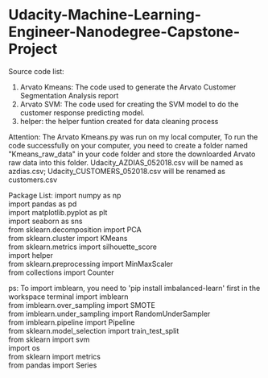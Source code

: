 # Udacity-Machine-Learning-Engineer-Nanodegree-Capstone-Project

Source code list:
1. Arvato Kmeans: The code used to generate the Arvato Customer Segmentation Analysis report
2. Arvato SVM: The code used for creating the SVM model to do the customer response predicting model.
3. helper: the helper funtion created for data cleaning process

Attention: The Arvato Kmeans.py was run on my local computer, To run the code successfully on your computer,
you need to create a folder named "Kmeans_raw_data" in your code folder and store the downloarded Arvato raw data
into this folder. Udacity_AZDIAS_052018.csv will be named as azdias.csv; Udacity_CUSTOMERS_052018.csv will be 
renamed as customers.csv


Package List:
import numpy as np<br>
import pandas as pd<br>
import matplotlib.pyplot as plt<br>
import seaborn as sns<br>
from sklearn.decomposition import PCA<br>
from sklearn.cluster import KMeans<br>
from sklearn.metrics import silhouette_score<br>
import helper<br>
from sklearn.preprocessing import MinMaxScaler<br>
from collections import Counter<br>

ps: To import imblearn, you need to 'pip install imbalanced-learn' first in the workspace terminal
import imblearn<br>
from imblearn.over_sampling import SMOTE<br>
from imblearn.under_sampling import RandomUnderSampler<br>
from imblearn.pipeline import Pipeline<br>
from sklearn.model_selection import train_test_split<br>
from sklearn import svm<br>
import os<br>
from sklearn import metrics<br>
from pandas import Series<br>
